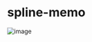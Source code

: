 # spline-memo
![image](https://github.com/qkrtjdgns12/spline-memo/assets/163283968/2427020e-cddf-4edb-9965-f143c494f606)
